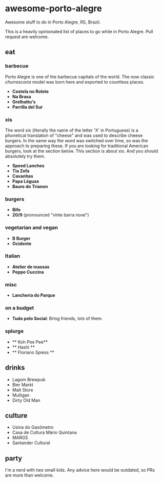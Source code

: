 # awesome-porto-alegre
Awesome stuff to do in Porto Alegre, RS, Brazil.

This is a heavily opinionated list of places to go while in Porto Alegre. Pull request are welcome.

## eat

### barbecue

Porto Alegre is one of the barbecue capitals of the world. The now classic *churrascaria* model was born here and exported to countless places.

* **Costela no Rolete**
* **Na Brasa**
* **Grelhattu's**
* **Parrilla del Sur**

### xis

The word xis (literally the name of the letter 'X' in Portuguese) is a phonetical translation of "cheese" and was used to describe cheese burgers. In the same way the word was switched over time, so was the approach to preparing these. If you are looking for traditional American burgers, look at the section below. This section is about xis. And you should absolutely try them.

* **Speed Lanches**
* **Tia Zefa**
* **Cavanhas**
* **Papa Léguas**
* **Bauro do Trianon**

### burgers

* **Bife**
* **20/9** (pronounced "vinte barra nove")

### vegetarian and vegan
* **B Burger**
* **Ocidente**

### Italian

* **Atelier de massas**
* **Peppo Cuccina**

### misc

* **Lancheria do Parque**

### on a budget

* **Tudo pelo Social**: Bring friends, lots of them.

### splurge
* ** Koh Pee Pee**
* ** Hashi **
* ** Floriano Spiess **

## drinks

* Lagom Brewpub
* Bier Markt
* Malt Store
* Mulligan
* Dirty Old Man

## culture

* Usina do Gasômetro
* Casa de Cultura Mário Quintana
* MARGS
* Santander Cultural

## party

I'm a nerd with two small kids. Any advice here would be outdated, so PRs are more than welcome.
